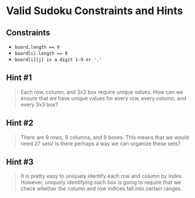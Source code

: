 # Valid Sudoku Constraints and Hints

## Constraints
-   `board.length == 9`
-   `board[i].length == 9`
-   `board[i][j] is a digit 1-9 or '.'`

## Hint #1
> Each row, column, and 3x3 box require unique values. How can we ensure that we have unique values for every row, every column, and every 3x3 box?

## Hint #2
> There are 9 rows, 9 columns, and 9 boxes. This means that we would need 27 sets! Is there perhaps a way we can organize these sets?

## Hint #3
> It is pretty easy to uniquely identify each row and column by index. However, uniquely identifying each box is going to require that we check whether the column and row indices fall into certain ranges.